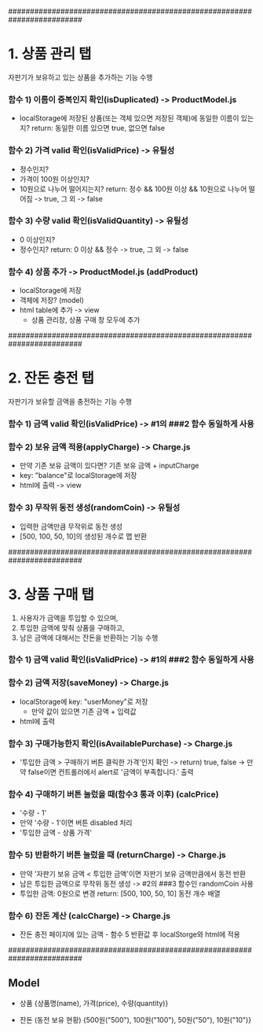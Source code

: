 #########################################################################
# 1. 상품 관리 탭
자판기가 보유하고 있는 상품을 추가하는 기능 수행

### 함수 1) 이름이 중복인지 확인(isDuplicated) -> ProductModel.js
- localStorage에 저장된 상품(또는 객체 있으면 저장된 객체)에 동일한 이름이 있는지?
return: 동일한 이름 있으면 true, 없으면 false

### 함수 2) 가격 valid 확인(isValidPrice) -> 유틸성
- 정수인지?
- 가격이 100원 이상인지?
- 10원으로 나누어 떨어지는지?
return: 정수 && 100원 이상 && 10원으로 나누어 떨어짐 -> true, 그 외 -> false

### 함수 3) 수량 valid 확인(isValidQuantity) -> 유틸성
- 0 이상인지?
- 정수인지?
return: 0 이상 && 정수 -> true, 그 외 -> false

### 함수 4) 상품 추가 -> ProductModel.js (addProduct)
- localStorage에 저장
- 객체에 저장? (model)
- html table에 추가 -> view
  - 상품 관리창, 상품 구매 창 모두에 추가

#########################################################################
# 2. 잔돈 충전 탭
자판기가 보유할 금액을 충전하는 기능 수행

### 함수 1) 금액 valid 확인(isValidPrice) -> #1의 ###2 함수 동일하게 사용

### 함수 2) 보유 금액 적용(applyCharge) -> Charge.js
- 만약 기존 보유 금액이 있다면? 기존 보유 금액 + inputCharge
- key: "balance"로 localStorage에 저장
- html에 출력 -> view

### 함수 3) 무작위 동전 생성(randomCoin) -> 유틸성
- 입력한 금액만큼 무작위로 동전 생성
- [500, 100, 50, 10]의 생성된 개수로 맵 반환

#########################################################################
# 3. 상품 구매 탭
1. 사용자가 금액을 투입할 수 있으며, 
2. 투입한 금액에 맞춰 상품을 구매하고, 
3. 남은 금액에 대해서는 잔돈을 반환하는 기능 수행

### 함수 1) 금액 valid 확인(isValidPrice) -> #1의 ###2 함수 동일하게 사용

### 함수 2) 금액 저장(saveMoney) -> Charge.js
- localStorage에 key: "userMoney"로 저장
  - 만약 값이 있으면 기존 금액 + 입력값
- html에 출력

### 함수 3) 구매가능한지 확인(isAvailablePurchase) -> Charge.js
- '투입한 금액 > 구매하기 버튼 클릭한 가격'인지 확인
-> return) true, false
-> 만약 false이면 컨트롤러에서 alert로 '금액이 부족합니다.' 출력

### 함수 4) 구매하기 버튼 눌렀을 때(함수3 통과 이후) (calcPrice)
- '수량 - 1'
- 만약 '수량 - 1'이면 버튼 disabled 처리
- '투입한 금액 - 상품 가격'

### 함수 5) 반환하기 버튼 눌렀을 때 (returnCharge) -> Charge.js
- 만약 '자판기 보유 금액 < 투입한 금액'이면 자판기 보유 금액만큼에서 동전 반환
- 남은 투입한 금액으로 무작위 동전 생성 -> #2의 ###3 함수인 randomCoin 사용
- 투입한 금액: 0원으로 변경
return: [500, 100, 50, 10] 동전 개수 배열

### 함수 6) 잔돈 계산 (calcCharge) -> Charge.js
- 잔돈 충전 페이지에 있는 금액 - 함수 5 반환값 후 localStorge와 html에 적용

#########################################################################

## Model
- 상품
{상품명(name), 가격(price), 수량(quantity)}

- 잔돈 (동전 보유 현황)
{500원("500"), 100원("100"), 50원("50"), 10원("10")}